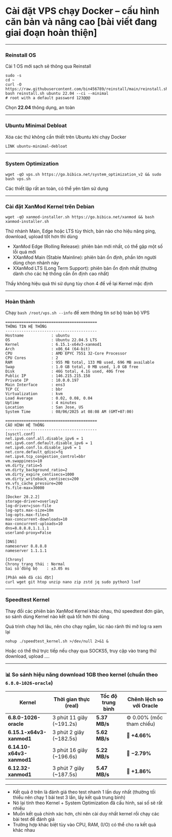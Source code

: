 # Cài đặt  VPS chạy Docker – cấu hình căn bản và nâng cao [bài viết đang giai đoạn hoàn thiện]

---

### Reinstall OS
Cài 1 OS mới sạch sẽ thông qua Reinstall 
```
sudo -s
cd ~
curl -O https://raw.githubusercontent.com/bin456789/reinstall/main/reinstall.sh
bash reinstall.sh ubuntu 22.04 --ci --minimal
# root with a default password 123@@@
```
Chọn **22.04** thông dụng, an toàn

---

### Ubuntu Minimal Debloat
Xóa các thứ không cần thiết trên Ubuntu khi chạy Docker
```
LINK ubuntu-minimal-debloat
```

---

### System Optimization
```
wget -qO vps.sh https://go.bibica.net/system_optimization_v2 && sudo bash vps.sh
```
Các thiết lập rất an toàn, có thể yên tâm sử dụng

---

### Cài đặt XanMod Kernel trên Debian
```
wget -qO xanmod-installer.sh https://go.bibica.net/xanmod && bash xanmod-installer.sh
```
Thử nhánh Main, Edge hoặc LTS tùy thích, bản nào cho hiệu năng ping, download, upload tốt hơn thì dùng

- XanMod Edge (Rolling Release): phiên bản mới nhất, có thể gặp một số lỗi quá mới
- XXanMod Main (Stable Mainline): phiên bản ổn định, phần lớn người dùng chọn nhánh này
- XXanMod LTS (Long Term Support): phiên bản ổn định nhất (thường dành cho các hệ thống cần ổn định cao nhất)

Thấy không hiệu quả thì sử dụng tùy chon 4 để về lại Kernel mặc định

---
### Hoàn thành
Chạy `bash /root/vps.sh --info` để xem thông tin sơ bộ toàn bộ VPS
```
========================================
THÔNG TIN HỆ THỐNG
----------------------------------------
Hostname            : ubuntu
OS                  : Ubuntu 22.04.5 LTS
Kernel              : 6.15.1-x64v3-xanmod1
Arch                : x86_64 (64-bit)
CPU                 : AMD EPYC 7551 32-Core Processor
CPU Cores           : 2
RAM                 : 955 MB total, 133 MB used, 696 MB available
Swap                : 1.0 GB total, 0 MB used, 1.0 GB free
Disk                : 46G total, 4.1G used, 40G free
Public IP           : 146.215.215.158
Private IP          : 10.0.0.197
Main Interface      : ens3
TCP CC              : bbr
Virtualization      : kvm
Load Average        : 0.02, 0.08, 0.04
Uptime              : 4 minutes
Location            : San Jose, US
System Time         : 08/06/2025 at 08:08 AM (GMT+07:00)

========================================
CẤU HÌNH HỆ THỐNG
----------------------------------------
[sysctl.conf]
net.ipv6.conf.all.disable_ipv6 = 1
net.ipv6.conf.default.disable_ipv6 = 1
net.ipv6.conf.lo.disable_ipv6 = 1
net.core.default_qdisc=fq
net.ipv4.tcp_congestion_control=bbr
vm.swappiness=10
vm.dirty_ratio=5
vm.dirty_background_ratio=2
vm.dirty_expire_centisecs=1000
vm.dirty_writeback_centisecs=200
vm.vfs_cache_pressure=200
fs.file-max=30000

[Docker 28.2.2]
storage-driver=overlay2
log-driver=json-file
log-opts.max-size=10m
log-opts.max-file=3
max-concurrent-downloads=10
max-concurrent-uploads=10
dns=8.8.8.8,1.1.1.1
userland-proxy=False

[DNS]
nameserver 8.8.8.8
nameserver 1.1.1.1

[Chrony]
Chrony trạng thái : Normal
Sai số đồng bộ    : ±3.05 ms

[Phần mềm đã cài đặt]
curl wget git htop unzip nano zip zstd jq sudo python3 lsof
```

---

### Speedtest Kernel
Thay đổi các phiên bản XanMod Kernel khác nhau, thử speedtest đơn giản, so sánh dùng Kernel nào kết quả tốt hơn thì dùng

Quá trình chạy hơi lâu, nên cho chạy ngầm, lúc nào rảnh thì mở log ra xem lại
```
nohup ./speedtest_kernel.sh >/dev/null 2>&1 &
```
Hoặc có thể thử trực tiếp nếu chạy qua SOCKS5, truy cập vào trang thử download, upload ....

---

### 📊 So sánh hiệu năng download 1GB theo kernel (chuẩn theo `6.8.0-1026-oracle`)

| **Kernel**                | **Thời gian thực (real)** | **Tốc độ trung bình** | **Chênh lệch so với Oracle** |
| ------------------------- | ------------------------- | --------------------- | ---------------------------- |
| **6.8.0-1026-oracle**     | 3 phút 11 giây (\~191.2s) | **5.37 MB/s**         | ⚙️ 0.00% (mốc tham chiếu)    |
| **6.15.1-x64v3-xanmod1**  | 3 phút 2 giây (\~182.5s)  | **5.62 MB/s**         | 🔼 **+4.66%**                |
| **6.14.10-x64v3-xanmod1** | 3 phút 16 giây (\~196.6s) | **5.22 MB/s**         | 🔽 **−2.79%**                |
| **6.12.32-xanmod1**       | 3 phút 7 giây (\~187.5s)  | **5.47 MB/s**         | 🔼 **+1.86%**                |

---

- Kết quả ở trên là đánh giá theo test nhanh 1 lần duy nhất (thường tối thiểu nên chạy 1 bài test 3 lần, lấy kết quả trung bình)
- Nó lại tính theo Kernel +  System Optimization đã cấu hình, sai số sẽ rất nhiều
- Muốn kết quả chính xác hơn, chỉ nên cài duy nhất kernel rồi chạy các bài test để đánh giá
- Trường hợp khác biệt tùy vào CPU, RAM, (I/O) có thể cho ra kết quả khác nhau

